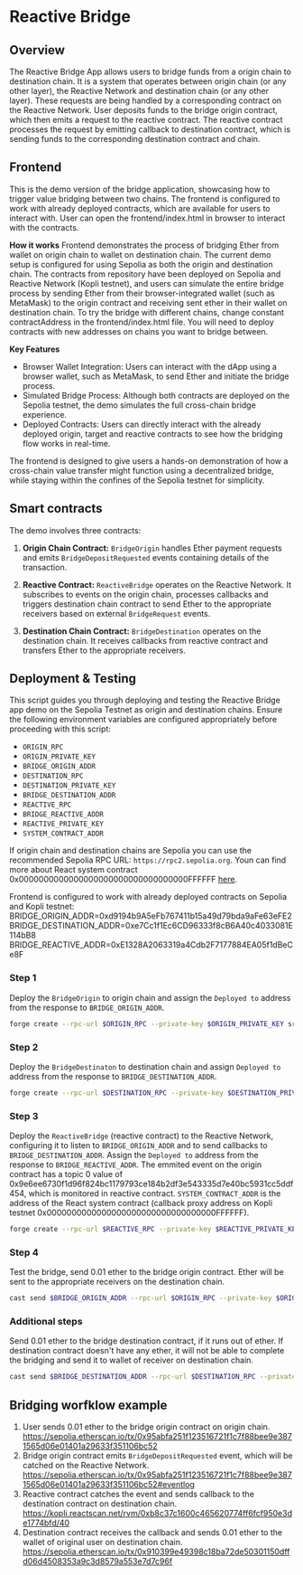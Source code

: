 # Reactive Bridge

## Overview

The Reactive Bridge App allows users to bridge funds from a origin chain to destination chain. It is a system that operates between origin chain (or any other layer), the Reactive Network and destination chain (or any other layer). These requests are being handled by a corresponding contract on the Reactive Network. User deposits funds to the bridge origin contract, which then emits a request to the reactive contract. The reactive contract processes the request by emitting callback to destination contract, which is sending funds to the corresponding destination contract and chain.

## Frontend
This is the demo version of the bridge application, showcasing how to trigger value bridging between two chains. The frontend is configured to work with already deployed contracts, which are available for users to interact with. User can open the frontend/index.html in browser to interact with the contracts.

**How it works**
Frontend demonstrates the process of bridging Ether from wallet on origin chain to wallet on destination chain. The current demo setup is configured for using Sepolia as both the origin and destination chain. The contracts from repository have been deployed on Sepolia and Reactive Network (Kopli testnet), and users can simulate the entire bridge process by sending Ether from their browser-integrated wallet (such as MetaMask) to the origin contract and receiving sent ether in their wallet on destination chain. To try the bridge with different chains, change constant contractAddress in the frontend/index.html file. You will need to deploy contracts with new addresses on chains you want to bridge between.

**Key Features**
* Browser Wallet Integration: Users can interact with the dApp using a browser wallet, such as MetaMask, to send Ether and initiate the bridge process.
* Simulated Bridge Process: Although both contracts are deployed on the Sepolia testnet, the demo simulates the full cross-chain bridge experience.
* Deployed Contracts: Users can directly interact with the already deployed origin, target and reactive contracts to see how the bridging flow works in real-time.

The frontend is designed to give users a hands-on demonstration of how a cross-chain value transfer might function using a decentralized bridge, while staying within the confines of the Sepolia testnet for simplicity.

## Smart contracts

The demo involves three contracts:

1. **Origin Chain Contract:** `BridgeOrigin` handles Ether payment requests and emits `BridgeDepositRequested` events containing details of the transaction.

2. **Reactive Contract:** `ReactiveBridge` operates on the Reactive Network. It subscribes to events on the origin chain, processes callbacks and triggers destination chain contract to send Ether to the appropriate receivers based on external `BridgeRequest` events.

2. **Destination Chain Contract:** `BridgeDestination` operates on the destination chain. It receives callbacks from reactive contract and transfers Ether to the appropriate receivers.


## Deployment & Testing

This script guides you through deploying and testing the Reactive Bridge app demo on the Sepolia Testnet as origin and destination chains. Ensure the following environment variables are configured appropriately before proceeding with this script:

* `ORIGIN_RPC`
* `ORIGIN_PRIVATE_KEY`
* `BRIDGE_ORIGIN_ADDR`
* `DESTINATION_RPC`
* `DESTINATION_PRIVATE_KEY`
* `BRIDGE_DESTINATION_ADDR`
* `REACTIVE_RPC`
* `BRIDGE_REACTIVE_ADDR`
* `REACTIVE_PRIVATE_KEY`
* `SYSTEM_CONTRACT_ADDR`

If origin chain and destination chains are Sepolia you can use the recommended Sepolia RPC URL: `https://rpc2.sepolia.org`. Youn can find more about React system contract  0x0000000000000000000000000000000000FFFFFF [here](https://dev.reactive.network/system-contract). 

Frontend is configured to work with already deployed contracts on Sepolia and Kopli testnet:
BRIDGE_ORIGIN_ADDR=0xd9194b9A5eFb767411b15a49d79bda9aFe63eFE2
BRIDGE_DESTINATION_ADDR=0xe7Cc1f1Ec6CD96333f8cB6A40c4033081E114bB8
BRIDGE_REACTIVE_ADDR=0xE1328A2063319a4Cdb2F7177884EA05f1dBeCe8F

### Step 1
Deploy the `BridgeOrigin` to origin chain and assign the `Deployed to` address from the response to `BRIDGE_ORIGIN_ADDR`. 

```bash
forge create --rpc-url $ORIGIN_RPC --private-key $ORIGIN_PRIVATE_KEY src/reactivebridge/BridgeOrigin.sol:BridgeOrigin
```

### Step 2
Deploy the `BridgeDestinaton` to destination chain and assign `Deployed to` address from the response to `BRIDGE_DESTINATION_ADDR`.

```bash
forge create --rpc-url $DESTINATION_RPC --private-key $DESTINATION_PRIVATE_KEY src/reactivebridge/BridgeDestination.sol:BridgeDestination --value 0.02ether
```

### Step 3

Deploy the `ReactiveBridge` (reactive contract) to the Reactive Network, configuring it to listen to `BRIDGE_ORIGIN_ADDR` and to send callbacks to `BRIDGE_DESTINATION_ADDR`. Assign the `Deployed to` address from the response to `BRIDGE_REACTIVE_ADDR`. The emmited event on the origin contract has a topic 0 value of 0x9e6ee6730f1d96f824bc1179793ce184b2df3e543335d7e40bc5931cc5ddf454, which is monitored in reactive contract. `SYSTEM_CONTRACT_ADDR` is the address of the React system contract (callback proxy address on Kopli testnet 0x0000000000000000000000000000000000FFFFFF).

```bash
forge create --rpc-url $REACTIVE_RPC --private-key $REACTIVE_PRIVATE_KEY src/reactivebridge/ReactiveBridge.sol:ReactiveBridge --constructor-args $SYSTEM_CONTRACT_ADDR $BRIDGE_ORIGIN_ADDR 0x9e6ee6730f1d96f824bc1179793ce184b2df3e543335d7e40bc5931cc5ddf454 $BRIDGE_DESTINATION_ADDR
```

### Step 4

Test the bridge, send 0.01 ether to the bridge origin contract. Ether will be sent to the appropriate receivers on the destination chain.

```bash
cast send $BRIDGE_ORIGIN_ADDR --rpc-url $ORIGIN_RPC --private-key $ORIGIN_PRIVATE_KEY --value 0.01ether
```

### Additional steps

Send 0.01 ether to the bridge destination contract, if it runs out of ether. If destination contract doesn't have any ether, it will not be able to complete the bridging and send it to wallet of receiver on destination chain.

```bash
cast send $BRIDGE_DESTINATION_ADDR --rpc-url $DESTINATION_RPC --private-key $DESTINATION_PRIVATE_KEY --value 0.01ether
```


## Bridging worfklow example

1. User sends 0.01 ether to the bridge origin contract on origin chain.
https://sepolia.etherscan.io/tx/0x95abfa251f123516721f1c7f88bee9e3871565d06e01401a29633f351106bc52
2. Bridge origin contract emits `BridgeDepositRequested` event, which will be catched on the Reactive Network.
https://sepolia.etherscan.io/tx/0x95abfa251f123516721f1c7f88bee9e3871565d06e01401a29633f351106bc52#eventlog
3. Reactive contract catches the event and sends callback to the destination contract on destination chain.
https://kopli.reactscan.net/rvm/0xb8c37c1600c465620774ff6fcf950e3de1774bfd/40
4. Destination contract receives the callback and sends 0.01 ether to the wallet of original user on destination chain.
https://sepolia.etherscan.io/tx/0x910399e49398c18ba72de50301150dffd06d4508353a9c3d8579a553e7d7c96f


